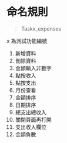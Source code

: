 # 命名規則
> Taskx_expenses

x 為測試功能編號
1. 新增資料
2. 刪除資料
3. 金額輸入非數字
4. 點按收入
5. 點按支出
6. 月份查看
7. 金額排序
8. 日期排序
9. 總支出總收入
10. 關閉頁面再打開
11. 支出收入欄位
12. 金額負數
